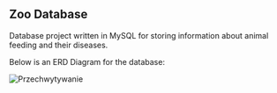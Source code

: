 <h2>Zoo Database</h2>

Database project written in MySQL for storing information about animal feeding and their diseases. 


Below is an ERD Diagram for the database:

![Przechwytywanie](https://user-images.githubusercontent.com/125133223/225517592-c21e7999-7590-4db4-98f0-d9a5f7fbe611.PNG)

